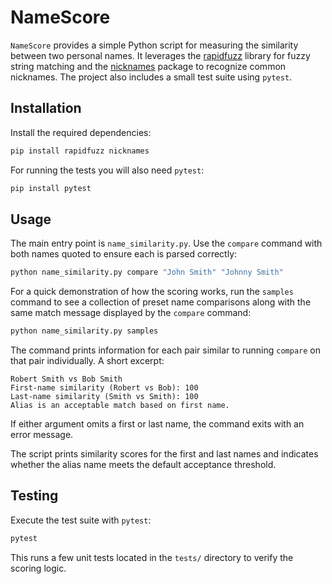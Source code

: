 # NameScore

`NameScore` provides a simple Python script for measuring the similarity
between two personal names. It leverages the
[rapidfuzz](https://github.com/maxbachmann/RapidFuzz) library for fuzzy string
matching and the [nicknames](https://pypi.org/project/nicknames/) package to
recognize common nicknames. The project also includes a small test suite using
`pytest`.

## Installation

Install the required dependencies:

```bash
pip install rapidfuzz nicknames
```

For running the tests you will also need `pytest`:

```bash
pip install pytest
```

## Usage

The main entry point is `name_similarity.py`. Use the `compare` command with
both names quoted to ensure each is parsed correctly:

```bash
python name_similarity.py compare "John Smith" "Johnny Smith"
```

For a quick demonstration of how the scoring works, run the `samples`
command to see a collection of preset name comparisons along with the
same match message displayed by the `compare` command:

```bash
python name_similarity.py samples
```

The command prints information for each pair similar to running
`compare` on that pair individually. A short excerpt:

```text
Robert Smith vs Bob Smith
First-name similarity (Robert vs Bob): 100
Last-name similarity (Smith vs Smith): 100
Alias is an acceptable match based on first name.
```

If either argument omits a first or last name, the command exits with an
error message.

The script prints similarity scores for the first and last names and indicates
whether the alias name meets the default acceptance threshold.

## Testing

Execute the test suite with `pytest`:

```bash
pytest
```

This runs a few unit tests located in the `tests/` directory to verify the
scoring logic.
